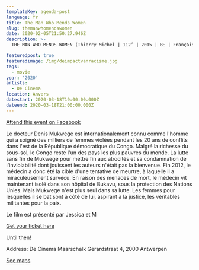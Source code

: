 ```yaml
---
templateKey: agenda-post
language: fr
title: The Man Who Mends Women
slug: themanwhomendswomen
date: 2020-02-05T21:50:27.946Z
description: >-
  THE MAN WHO MENDS WOMEN (Thierry Michel | 112’ | 2015 | BE | Français, Anglais parlé NL ST).

featuredpost: true
featuredimage: /img/deimpactvanracisme.jpg
tags:
  - movie
year: '2020'
artists:
  - De Cinema
location: Anvers
datestart: 2020-03-18T19:00:00.000Z
dateend: 2020-03-18T21:00:00.000Z
---
```

[Attend this event on Facebook](https://www.facebook.com/events/485694842311248/)

Le docteur Denis Mukwege est internationalement connu comme l'homme qui a soigné des milliers de femmes violées pendant les 20 ans de conflits dans l'est de la République démocratique du Congo. Malgré la richesse du sous-sol, le Congo reste l'un des pays les plus pauvres du monde. La lutte sans fin de Mukwege pour mettre fin aux atrocités et sa condamnation de l'inviolabilité dont jouissent les auteurs n'était pas la bienvenue. Fin 2012, le médecin a donc été la cible d'une tentative de meurtre, à laquelle il a miraculeusement survécu. En raison des menaces de mort, le médecin vit maintenant isolé dans son hôpital de Bukavu, sous la protection des Nations Unies. Mais Mukwege n'est plus seul dans sa lutte. Les femmes pour lesquelles il se bat sont à côté de lui, aspirant à la justice, les véritables militantes pour la paix.


Le film est présenté par Jessica et M

[Get your ticket here](https://apps.ticketmatic.com/widgets/villanella/flow/decinema?event=880027769244&l=nl&_ga=2.105145671.556322327.1582141532-1325261942.1566201712&fbclid=IwAR3Z7uV8hlmxURyVGHD8yRWrdEusyRbTatyjo-gHhIH1OzAG6DQGP0Cut88#!/addtickets)

Until then!

Address: De Cinema
Maarschalk Gerardstraat 4, 2000 Antwerpen

[See maps](https://goo.gl/maps/EWtf3hHPXwGVqt6S8)
